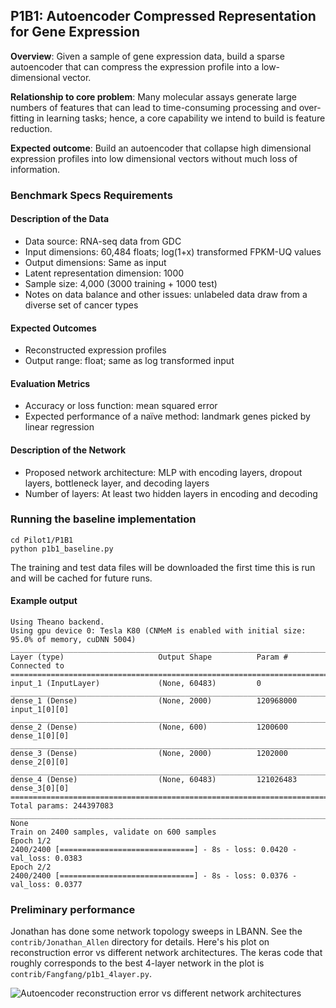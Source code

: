 ## P1B1: Autoencoder Compressed Representation for Gene Expression

**Overview**: Given a sample of gene expression data, build a sparse autoencoder that can compress the expression profile into a low-dimensional vector.

**Relationship to core problem**: Many molecular assays generate large numbers of features that can lead to time-consuming processing and over-fitting in learning tasks; hence, a core capability we intend to build is feature reduction.

**Expected outcome**: Build an autoencoder that collapse high dimensional expression profiles into low dimensional vectors without much loss of information.

### Benchmark Specs Requirements 

#### Description of the Data
* Data source: RNA-seq data from GDC 
* Input dimensions: 60,484 floats; log(1+x) transformed FPKM-UQ values
* Output dimensions: Same as input
* Latent representation dimension: 1000
* Sample size: 4,000 (3000 training + 1000 test)
* Notes on data balance and other issues: unlabeled data draw from a diverse set of cancer types

#### Expected Outcomes
* Reconstructed expression profiles
* Output range: float; same as log transformed input

#### Evaluation Metrics
* Accuracy or loss function: mean squared error
* Expected performance of a naïve method: landmark genes picked by linear regression 

#### Description of the Network
* Proposed network architecture: MLP with encoding layers, dropout layers, bottleneck layer, and decoding layers
* Number of layers: At least two hidden layers in encoding and decoding

### Running the baseline implementation

```
cd Pilot1/P1B1
python p1b1_baseline.py
```
The training and test data files will be downloaded the first time this is run and will be cached for future runs.

#### Example output
```
Using Theano backend.
Using gpu device 0: Tesla K80 (CNMeM is enabled with initial size: 95.0% of memory, cuDNN 5004)
____________________________________________________________________________________________________
Layer (type)                     Output Shape          Param #     Connected to
====================================================================================================
input_1 (InputLayer)             (None, 60483)         0
____________________________________________________________________________________________________
dense_1 (Dense)                  (None, 2000)          120968000   input_1[0][0]
____________________________________________________________________________________________________
dense_2 (Dense)                  (None, 600)           1200600     dense_1[0][0]
____________________________________________________________________________________________________
dense_3 (Dense)                  (None, 2000)          1202000     dense_2[0][0]
____________________________________________________________________________________________________
dense_4 (Dense)                  (None, 60483)         121026483   dense_3[0][0]
====================================================================================================
Total params: 244397083
____________________________________________________________________________________________________
None
Train on 2400 samples, validate on 600 samples
Epoch 1/2
2400/2400 [==============================] - 8s - loss: 0.0420 - val_loss: 0.0383
Epoch 2/2
2400/2400 [==============================] - 8s - loss: 0.0376 - val_loss: 0.0377
```

### Preliminary performance

Jonathan has done some network topology sweeps in LBANN. See the `contrib/Jonathan_Allen`
directory for details. Here's his plot on reconstruction error vs
different network architectures. The keras code that roughly corresponds to the best 4-layer 
network in the plot is `contrib/Fangfang/p1b1_4layer.py`.

![Autoencoder reconstruction error vs different network architectures](https://raw.githubusercontent.com/ECP-CANDLE/Benchmarks/master/Pilot1/P1B1/images/network_sweep_ex3.png)

